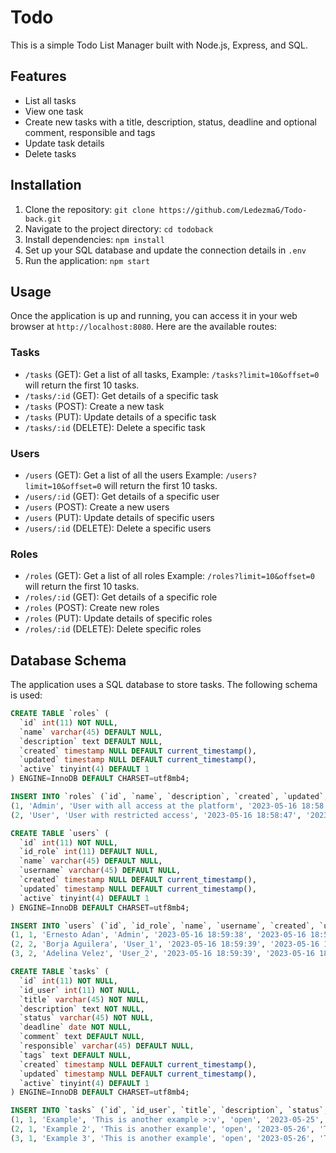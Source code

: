 # Todo

This is a simple Todo List Manager built with Node.js, Express, and SQL.

## Features

- List all tasks
- View one task
- Create new tasks with a title, description, status, deadline and optional comment, responsible and tags
- Update task details
- Delete tasks

## Installation

1. Clone the repository: `git clone https://github.com/LedezmaG/Todo-back.git`
2. Navigate to the project directory: `cd todoback`
3. Install dependencies: `npm install`
4. Set up your SQL database and update the connection details in `.env`
5. Run the application: `npm start`

## Usage

Once the application is up and running, you can access it in your web browser at `http://localhost:8080`. Here are the available routes:

### Tasks

- `/tasks` (GET): Get a list of all tasks,
Example: `/tasks?limit=10&offset=0` will return the first 10 tasks.
- `/tasks/:id` (GET): Get details of a specific task
- `/tasks` (POST): Create a new task
- `/tasks` (PUT): Update details of a specific task
- `/tasks/:id` (DELETE): Delete a specific task

### Users

- `/users` (GET): Get a list of all the users
Example: `/users?limit=10&offset=0` will return the first 10 tasks.
- `/users/:id` (GET): Get details of a specific user
- `/users` (POST): Create a new users
- `/users` (PUT): Update details of specific users
- `/users/:id` (DELETE): Delete a specific users

### Roles

- `/roles` (GET): Get a list of all roles
Example: `/roles?limit=10&offset=0` will return the first 10 tasks.
- `/roles/:id` (GET): Get details of a specific role
- `/roles` (POST): Create new roles
- `/roles` (PUT): Update details of specific roles
- `/roles/:id` (DELETE): Delete specific roles

## Database Schema

The application uses a SQL database to store tasks. The following schema is used:

```sql
CREATE TABLE `roles` (
  `id` int(11) NOT NULL,
  `name` varchar(45) DEFAULT NULL,
  `description` text DEFAULT NULL,
  `created` timestamp NULL DEFAULT current_timestamp(),
  `updated` timestamp NULL DEFAULT current_timestamp(),
  `active` tinyint(4) DEFAULT 1
) ENGINE=InnoDB DEFAULT CHARSET=utf8mb4;

INSERT INTO `roles` (`id`, `name`, `description`, `created`, `updated`, `active`) VALUES
(1, 'Admin', 'User with all access at the platform', '2023-05-16 18:58:47', '2023-05-16 18:58:47', 1),
(2, 'User', 'User with restricted access', '2023-05-16 18:58:47', '2023-05-17 01:01:45', 1);

CREATE TABLE `users` (
  `id` int(11) NOT NULL,
  `id_role` int(11) DEFAULT NULL,
  `name` varchar(45) DEFAULT NULL,
  `username` varchar(45) DEFAULT NULL,
  `created` timestamp NULL DEFAULT current_timestamp(),
  `updated` timestamp NULL DEFAULT current_timestamp(),
  `active` tinyint(4) DEFAULT 1
) ENGINE=InnoDB DEFAULT CHARSET=utf8mb4;

INSERT INTO `users` (`id`, `id_role`, `name`, `username`, `created`, `updated`, `active`) VALUES
(1, 1, 'Ernesto Adan', 'Admin', '2023-05-16 18:59:38', '2023-05-16 18:59:38', 1),
(2, 2, 'Borja Aguilera', 'User_1', '2023-05-16 18:59:39', '2023-05-16 18:59:39', 1),
(3, 2, 'Adelina Velez', 'User_2', '2023-05-16 18:59:39', '2023-05-16 18:59:39', 1);

CREATE TABLE `tasks` (
  `id` int(11) NOT NULL,
  `id_user` int(11) NOT NULL,
  `title` varchar(45) NOT NULL,
  `description` text NOT NULL,
  `status` varchar(45) NOT NULL,
  `deadline` date NOT NULL,
  `comment` text DEFAULT NULL,
  `responsible` varchar(45) DEFAULT NULL,
  `tags` text DEFAULT NULL,
  `created` timestamp NULL DEFAULT current_timestamp(),
  `updated` timestamp NULL DEFAULT current_timestamp(),
  `active` tinyint(4) DEFAULT 1
) ENGINE=InnoDB DEFAULT CHARSET=utf8mb4;

INSERT INTO `tasks` (`id`, `id_user`, `title`, `description`, `status`, `deadline`, `comment`, `responsible`, `tags`, `created`, `updated`, `active`) VALUES
(1, 1, 'Example', 'This is another example >:v', 'open', '2023-05-25', 'This is a very important task ', 'David', 'Urgent', '2023-05-16 19:02:55', '2023-05-17 01:03:34', 1),
(2, 1, 'Example 2', 'This is another example', 'open', '2023-05-26', 'This is a very important task ', 'Israel', 'Urgent', '2023-05-16 19:03:01', '2023-05-16 19:03:01', 1),
(3, 1, 'Example 3', 'This is another example', 'open', '2023-05-26', 'This is a very important task ', 'Israel', 'Urgent', '2023-05-16 19:03:05', '2023-05-17 01:03:51', 0);
```
